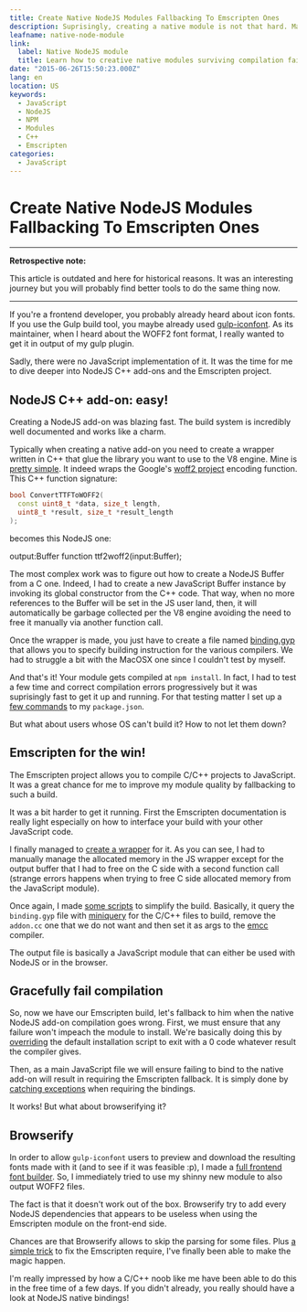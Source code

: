 ```yaml
---
title: Create Native NodeJS Modules Fallbacking To Emscripten Ones
description: Suprisingly, creating a native module is not that hard. Making it compile on any platform and gracefully handle compilation fails is a bit more tricky.
leafname: native-node-module
link:
  label: Native NodeJS module
  title: Learn how to creative native modules surviving compilation failures.
date: "2015-06-26T15:50:23.000Z"
lang: en
location: US
keywords:
  - JavaScript
  - NodeJS
  - NPM
  - Modules
  - C++
  - Emscripten
categories:
  - JavaScript
---
```


# Create Native NodeJS Modules Fallbacking To Emscripten Ones

---

**Retrospective note:**

This article is outdated and here for historical reasons. It was an interesting journey but you will probably find better tools to do the same thing now.

---

If you're a frontend developer, you probably already heard about icon fonts. If you use the Gulp build tool, you maybe already used [gulp-iconfont](https://www.npmjs.com/package/gulp-iconfont). As its maintainer, when I heard about the WOFF2 font format, I really wanted to get it in output of my gulp plugin.

Sadly, there were no JavaScript implementation of it. It was the time for me to dive deeper into NodeJS C++ add-ons and the Emscripten project.

## NodeJS C++ add-on: easy!

Creating a NodeJS add-on was blazing fast. The build system is incredibly well documented and works like a charm.

Typically when creating a native add-on you need to create a wrapper written in C++ that glue the library you want to use to the V8 engine. Mine is [pretty simple](https://github.com/nfroidure/ttf2woff2/blob/8060224462994f283842c7ff5dec13cb0914376c/csrc/addon.cc). It indeed wraps the Google's [woff2 project](https://github.com/google/woff2/blob/09c4eba0f679640ddddfd5315edbb72e4d7d8447/src/woff2%5Fenc.cc#L175) encoding function. This C++ function signature:

```cpp
bool ConvertTTFToWOFF2(
  const uint8_t *data, size_t length,
  uint8_t *result, size_t *result_length
);
```

becomes this NodeJS one:

output:Buffer function ttf2woff2(input:Buffer);

The most complex work was to figure out how to create a NodeJS Buffer from a C one. Indeed, I had to create a new JavaScript Buffer instance by invoking its global constructor from the C++ code. That way, when no more references to the Buffer will be set in the JS user land, then, it will automatically be garbage collected per the V8 engine avoiding the need to free it manually via another function call.

Once the wrapper is made, you just have to create a file named [binding.gyp](https://github.com/nfroidure/ttf2woff2/blob/8060224462994f283842c7ff5dec13cb0914376c/binding.gyp) that allows you to specify building instruction for the various compilers. We had to struggle a bit with the MacOSX one since I couldn't test by myself.

And that's it! Your module gets compiled at `npm install`. In fact, I had to test a few time and correct compilation errors progressively but it was suprisingly fast to get it up and running. For that testing matter I set up a [few commands](https://github.com/nfroidure/ttf2woff2/blob/8060224462994f283842c7ff5dec13cb0914376c/package.json#L14-L15) to my `package.json`.

But what about users whose OS can't build it? How to not let them down?

## Emscripten for the win!

The Emscripten project allows you to compile C/C++ projects to JavaScript. It was a great chance for me to improve my module quality by fallbacking to such a build.

It was a bit harder to get it running. First the Emscripten documentation is really light especially on how to interface your build with your other JavaScript code.

I finally managed to [create a wrapper](https://github.com/nfroidure/ttf2woff2/blob/8060224462994f283842c7ff5dec13cb0914376c/jssrc/index.js) for it. As you can see, I had to manually manage the allocated memory in the JS wrapper except for the output buffer that I had to free on the C side with a second function call (strange errors happens when trying to free C side allocated memory from the JavaScript module).

Once again, I made [some scripts](https://github.com/nfroidure/ttf2woff2/blob/8060224462994f283842c7ff5dec13cb0914376c/package.json#L16-L17) to simplify the build. Basically, it query the `binding.gyp` file with [miniquery](https://github.com/SimpliField/miniquery) for the C/C++ files to build, remove the `addon.cc` one that we do not want and then set it as args to the [emcc](http://kripken.github.io/emscripten-site/docs/tools%5Freference/emcc.html) compiler.

The output file is basically a JavaScript module that can either be used with NodeJS or in the browser.

## Gracefully fail compilation

So, now we have our Emscripten build, let's fallback to him when the native NodeJS add-on compilation goes wrong. First, we must ensure that any failure won't impeach the module to install. We're basically doing this by [overriding](https://github.com/nfroidure/ttf2woff2/blob/8060224462994f283842c7ff5dec13cb0914376c/package.json#L18) the default installation script to exit with a 0 code whatever result the compiler gives.

Then, as a main JavaScript file we will ensure failing to bind to the native add-on will result in requiring the Emscripten fallback. It is simply done by [catching exceptions](https://github.com/nfroidure/ttf2woff2/blob/8060224462994f283842c7ff5dec13cb0914376c/src/index.js) when requiring the bindings.

It works! But what about browserifying it?

## Browserify

In order to allow `gulp-iconfont` users to preview and download the resulting fonts made with it (and to see if it was feasible :p), I made a [full frontend font builder](http://nfroidure.github.io/svgiconfont/). So, I immediately tried to use my shinny new module to also output WOFF2 files.

The fact is that it doesn't work out of the box. Browserify try to add every NodeJS dependencies that appears to be useless when using the Emscripten module on the front-end side.

Chances are that Browserify allows to skip the parsing for some files. Plus [a simple trick](https://github.com/nfroidure/ttf2woff2/blob/master/jssrc/post.js) to fix the Emscripten require, I've finally been able to make the magic happen.

I'm really impressed by how a C/C++ noob like me have been able to do this in the free time of a few days. If you didn't already, you really should have a look at NodeJS native bindings!
